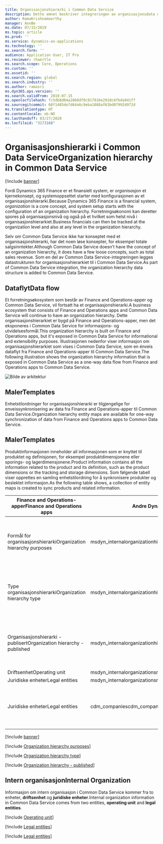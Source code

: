 ```yaml
---
title: Organisasjonshierarki i Common Data Service
description: Dette emnet beskriver integreringen av organisasjonsdata mellom Finance and Operations-apper og Common Data Service.
author: RamaKrishnamoorthy
manager: AnnBe
ms.date: 07/15/2019
ms.topic: article
ms.prod: ''
ms.service: dynamics-ax-applications
ms.technology: ''
ms.search.form: ''
audience: Application User, IT Pro
ms.reviewer: rhaertle
ms.search.scope: Core, Operations
ms.custom: ''
ms.assetid: ''
ms.search.region: global
ms.search.industry: ''
ms.author: ramasri
ms.dyn365.ops.version: ''
ms.search.validFrom: 2019-07-15
ms.openlocfilehash: fc5db8d04a2860df0c917816e2910c6fbda941ff
ms.sourcegitcommit: 68f1485de7d64a6c9eba1088af63bd07992d972d
ms.translationtype: HT
ms.contentlocale: nb-NO
ms.lasthandoff: 03/27/2020
ms.locfileid: "3173160"
---
```

# <a name="organization-hierarchy-in-common-data-service"></a><span data-ttu-id="12739-103">Organisasjonshierarki i Common Data Service</span><span class="sxs-lookup"><span data-stu-id="12739-103">Organization hierarchy in Common Data Service</span></span>

[!include [banner](../../includes/banner.md)]



<span data-ttu-id="12739-104">Fordi Dynamics 365 Finance er et finansielt system, er *organisasjon* et kjernekonsept, og systemoppsettet starter med konfigurasjonen av et organisasjonshierarki.</span><span class="sxs-lookup"><span data-stu-id="12739-104">Because Dynamics 365 Finance is a financial system, *organization* is a core concept, and system setup starts with the configuration of an organization hierarchy.</span></span> <span data-ttu-id="12739-105">Forretningsøkonomi kan deretter spores på organisasjonsnivå og også på et hvilket som helst nivå i organisasjonshierarkiet.</span><span class="sxs-lookup"><span data-stu-id="12739-105">Business financials can then be tracked at the organization level and also at any level in the organization hierarchy.</span></span>

<span data-ttu-id="12739-106">Selv om Common Data Service ikke har konseptet med et organisasjonshierarki, har det noen løse konsepter, for eksempel totale salgsinntekter.</span><span class="sxs-lookup"><span data-stu-id="12739-106">Although Common Data Service doesn't have the concept of an organization hierarchy, it does have a few loose concepts, such as total sales revenue.</span></span> <span data-ttu-id="12739-107">Som en del av Common Data Service-integreringen legges datastrukturen for organisasjonshierarkiet til i Common Data Service.</span><span class="sxs-lookup"><span data-stu-id="12739-107">As part of Common Data Service integration, the organization hierarchy data structure is added to Common Data Service.</span></span>

## <a name="data-flow"></a><span data-ttu-id="12739-108">Dataflyt</span><span class="sxs-lookup"><span data-stu-id="12739-108">Data flow</span></span>

<span data-ttu-id="12739-109">Et forretningsøkosystem som består av Finance and Operations-apper og Common Data Service, vil fortsatt ha et organisasjonshierarki.</span><span class="sxs-lookup"><span data-stu-id="12739-109">A business ecosystem that consists of Finance and Operations apps and Common Data Service will continue to have an organization hierarchy.</span></span> <span data-ttu-id="12739-110">Dette organisasjonshierarkiet er bygd på Finance and Operations-apper, men det eksponeres i Common Data Service for informasjons- og utvidelsesformål.</span><span class="sxs-lookup"><span data-stu-id="12739-110">This organization hierarchy is built on Finance and Operations apps, but it's exposed in Common Data Service for informational and extensibility purposes.</span></span> <span data-ttu-id="12739-111">Illustrasjonen nedenfor viser informasjon om organisasjonshierarkiet som vises i Common Data Service, som en énveis dataflyt fra Finance and Operations-apper til Common Data Service.</span><span class="sxs-lookup"><span data-stu-id="12739-111">The following illustration shows the organization hierarchy information that is exposed in Common Data Service as a one-way data flow from Finance and Operations apps to Common Data Service.</span></span>

![Bilde av arkitektur](media/dual-write-data-flow.png)

## <a name="templates"></a><span data-ttu-id="12739-113">Maler</span><span class="sxs-lookup"><span data-stu-id="12739-113">Templates</span></span>

<span data-ttu-id="12739-114">Enhetstilordninger for organisasjonshierarki er tilgjengelige for enveissynkronisering av data fra Finance and Operations-apper til Common Data Service.</span><span class="sxs-lookup"><span data-stu-id="12739-114">Organization hierarchy entity maps are available for one-way synchronization of data from Finance and Operations apps to Common Data Service.</span></span>

## <a name="templates"></a><span data-ttu-id="12739-115">Maler</span><span class="sxs-lookup"><span data-stu-id="12739-115">Templates</span></span>

<span data-ttu-id="12739-116">Produktinformasjonen inneholder all informasjonen som er knyttet til produktet og definisjonen, for eksempel produktdimensjonene eller sporings- og lagerdimensjonene.</span><span class="sxs-lookup"><span data-stu-id="12739-116">Product information contains all the information related to the product and its definition, such as the product dimensions or the tracking and storage dimensions.</span></span> <span data-ttu-id="12739-117">Som følgende tabell viser opprettes en samling enhetstilordning for å synkronisere produkter og beslektet informasjon.</span><span class="sxs-lookup"><span data-stu-id="12739-117">As the following table shows, a collection of entity maps is created to sync products and related information.</span></span>

<span data-ttu-id="12739-118">Finance and Operations-apper</span><span class="sxs-lookup"><span data-stu-id="12739-118">Finance and Operations apps</span></span> | <span data-ttu-id="12739-119">Andre Dynamics 365-apper</span><span class="sxs-lookup"><span data-stu-id="12739-119">Other Dynamics 365 apps</span></span> | <span data-ttu-id="12739-120">beskrivelse</span><span class="sxs-lookup"><span data-stu-id="12739-120">Description</span></span>
-----------------------|--------------------------------|---
<span data-ttu-id="12739-121">Formål for organisasjonshierarki</span><span class="sxs-lookup"><span data-stu-id="12739-121">Organization hierarchy purposes</span></span> | <span data-ttu-id="12739-122">msdyn_internalorganizationhierarchypurposes</span><span class="sxs-lookup"><span data-stu-id="12739-122">msdyn_internalorganizationhierarchypurposes</span></span> | <span data-ttu-id="12739-123">Denne malen gir enveis synkronisering av formålsenheten for organisasjonshierarkiet.</span><span class="sxs-lookup"><span data-stu-id="12739-123">This template provides one-way synchronization of the Organization Hierarchy Purpose entity.</span></span>
<span data-ttu-id="12739-124">Type organisasjonshierarki</span><span class="sxs-lookup"><span data-stu-id="12739-124">Organization hierarchy type</span></span> | <span data-ttu-id="12739-125">msdyn_internalorganizationhierarchytypes</span><span class="sxs-lookup"><span data-stu-id="12739-125">msdyn_internalorganizationhierarchytypes</span></span> | <span data-ttu-id="12739-126">Denne malen gir enveis synkronisering av typeenheten for organisasjonshierarkiet.</span><span class="sxs-lookup"><span data-stu-id="12739-126">This template provides one-way synchronization of the Organization Hierarchy Type entity.</span></span>
<span data-ttu-id="12739-127">Organisasjonshierarki - publisert</span><span class="sxs-lookup"><span data-stu-id="12739-127">Organization hierarchy - published</span></span> | <span data-ttu-id="12739-128">msdyn_internalorganizationhierarchies</span><span class="sxs-lookup"><span data-stu-id="12739-128">msdyn_internalorganizationhierarchies</span></span> | <span data-ttu-id="12739-129">Denne malen gir enveis synkronisering av den publiserte enheten for organisasjonshierarkiet.</span><span class="sxs-lookup"><span data-stu-id="12739-129">This template provides one-way synchronization of the Organization Hierarchy Published entity.</span></span>
<span data-ttu-id="12739-130">Driftsenhet</span><span class="sxs-lookup"><span data-stu-id="12739-130">Operating unit</span></span> | <span data-ttu-id="12739-131">msdyn_internalorganizations</span><span class="sxs-lookup"><span data-stu-id="12739-131">msdyn_internalorganizations</span></span> | 
<span data-ttu-id="12739-132">Juridiske enheter</span><span class="sxs-lookup"><span data-stu-id="12739-132">Legal entities</span></span> | <span data-ttu-id="12739-133">msdyn_internalorganizations</span><span class="sxs-lookup"><span data-stu-id="12739-133">msdyn_internalorganizations</span></span> | 
<span data-ttu-id="12739-134">Juridiske enheter</span><span class="sxs-lookup"><span data-stu-id="12739-134">Legal entities</span></span> | <span data-ttu-id="12739-135">cdm_companies</span><span class="sxs-lookup"><span data-stu-id="12739-135">cdm_companies</span></span> | <span data-ttu-id="12739-136">Gir toveis synkronisering av informasjon om juridisk enhet (firma).</span><span class="sxs-lookup"><span data-stu-id="12739-136">Provides bidirectional synchronization of legal entity (company) information.</span></span>


[!include [banner](../../includes/dual-write-symbols.md)]

[!include [Organization hierarchy purposes](includes/OrganizationHierarchyPurpose-msdyn-internalorganizationhierarchypurposes.md)]

[!include [Organization hierarchy type](includes/OrganizationHierarchyType-msdyn-internalorganizationhierarchytypes.md)]

[!include [Organization hierarchy - published](includes/OrganizationHierarchyPublished-msdyn-internalorganizationhierarchies.md)]

## <a name="internal-organization"></a><span data-ttu-id="12739-137">Intern organisasjon</span><span class="sxs-lookup"><span data-stu-id="12739-137">Internal Organization</span></span>

<span data-ttu-id="12739-138">Informasjon om intern organisasjon i Common Data Service kommer fra to enheter, **driftsenhet** og **juridiske enheter**.</span><span class="sxs-lookup"><span data-stu-id="12739-138">Internal organization information in Common Data Service comes from two entities, **operating unit** and **legal entities**.</span></span>

[!include [Operating unit](includes/OperatingUnit-msdyn-internalorganizations.md)]

[!include [Legal entities](includes/LegalEntities-msdyn-internalorganizations.md)]

[!include [Legal entities](includes/LegalEntities-Companies.md)]

